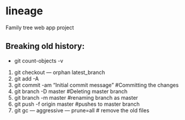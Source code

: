 # lineage

Family tree web app project

## Breaking old history:

-  git count-objects -v

1. git checkout — orphan latest_branch
2. git add -A
3. git commit -am “Initial commit message” #Committing the changes
4. git branch -D master #Deleting master branch
5. git branch -m master #renaming branch as master
6. git push -f origin master #pushes to master branch
7. git gc — aggressive — prune=all # remove the old files
